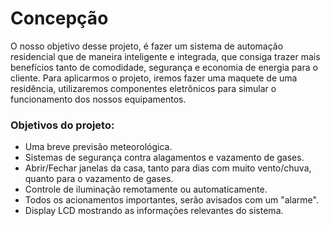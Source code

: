 
# Concepção

O nosso objetivo desse projeto, é fazer um sistema de automação residencial que de maneira inteligente e integrada, que consiga trazer mais benefícios tanto de comodidade, segurança e economia de energia para o cliente. Para aplicarmos o projeto, iremos fazer uma maquete de uma residência, utilizaremos componentes eletrônicos para simular o funcionamento dos nossos equipamentos.


### Objetivos do projeto:

* Uma breve previsão meteorológica.
* Sistemas de segurança contra alagamentos e vazamento de gases.
* Abrir/Fechar janelas da casa, tanto para dias com muito vento/chuva, quanto para o vazamento de gases.
* Controle de iluminação remotamente ou automaticamente.
* Todos os acionamentos importantes, serão avisados com um "alarme".
* Display LCD mostrando as informações relevantes do sistema.

